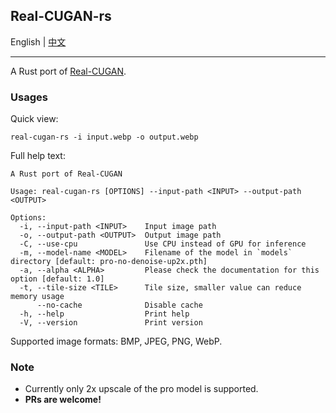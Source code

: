 ## Real-CUGAN-rs

English | [中文](./README_zh.md)

---

A Rust port of [Real-CUGAN](https://github.com/bilibili/ailab/tree/main/Real-CUGAN).

### Usages

Quick view:

```shell
real-cugan-rs -i input.webp -o output.webp
```

Full help text:

```console
A Rust port of Real-CUGAN

Usage: real-cugan-rs [OPTIONS] --input-path <INPUT> --output-path <OUTPUT>

Options:
  -i, --input-path <INPUT>    Input image path
  -o, --output-path <OUTPUT>  Output image path
  -C, --use-cpu               Use CPU instead of GPU for inference
  -m, --model-name <MODEL>    Filename of the model in `models` directory [default: pro-no-denoise-up2x.pth]
  -a, --alpha <ALPHA>         Please check the documentation for this option [default: 1.0]
  -t, --tile-size <TILE>      Tile size, smaller value can reduce memory usage
      --no-cache              Disable cache
  -h, --help                  Print help
  -V, --version               Print version
```

Supported image formats: BMP, JPEG, PNG, WebP.

### Note

- Currently only 2x upscale of the pro model is supported.
- **PRs are welcome!**
